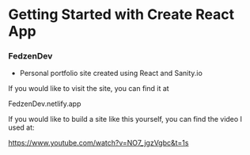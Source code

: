 # Getting Started with Create React App

### FedzenDev

* Personal portfolio site created using React and Sanity.io

If you would like to visit the site, you can find it at

FedzenDev.netlify.app

If you would like to build a site like this yourself, you can find the video I used at:

https://www.youtube.com/watch?v=NO7_jgzVgbc&t=1s